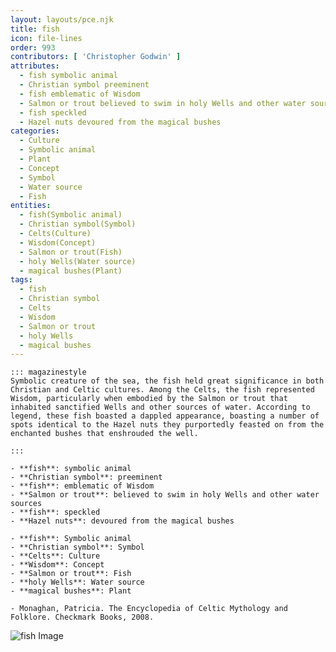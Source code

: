 ```yaml
---
layout: layouts/pce.njk
title: fish
icon: file-lines
order: 993
contributors: [ 'Christopher Godwin' ]
attributes:
  - fish symbolic animal
  - Christian symbol preeminent
  - fish emblematic of Wisdom
  - Salmon or trout believed to swim in holy Wells and other water sources
  - fish speckled
  - Hazel nuts devoured from the magical bushes
categories:
  - Culture
  - Symbolic animal
  - Plant
  - Concept
  - Symbol
  - Water source
  - Fish
entities:
  - fish(Symbolic animal)
  - Christian symbol(Symbol)
  - Celts(Culture)
  - Wisdom(Concept)
  - Salmon or trout(Fish)
  - holy Wells(Water source)
  - magical bushes(Plant)
tags:
  - fish
  - Christian symbol
  - Celts
  - Wisdom
  - Salmon or trout
  - holy Wells
  - magical bushes
---
```

``` tab [group1:Info]
::: magazinestyle
Symbolic creature of the sea, the fish held great significance in both Christian and Celtic cultures. Among the Celts, the fish represented Wisdom, particularly when embodied by the Salmon or trout that inhabited sanctified Wells and other sources of water. According to legend, these fish boasted a dappled appearance, boasting a number of spots identical to the Hazel nuts they purportedly feasted on from the enchanted bushes that enshrouded the well.

:::
```
``` tab [group1:Attributes]
- **fish**: symbolic animal
- **Christian symbol**: preeminent
- **fish**: emblematic of Wisdom
- **Salmon or trout**: believed to swim in holy Wells and other water sources
- **fish**: speckled
- **Hazel nuts**: devoured from the magical bushes
```
``` tab [group1:Entities]
- **fish**: Symbolic animal
- **Christian symbol**: Symbol
- **Celts**: Culture
- **Wisdom**: Concept
- **Salmon or trout**: Fish
- **holy Wells**: Water source
- **magical bushes**: Plant
```
``` tab [group1:Sources]
- Monaghan, Patricia. The Encyclopedia of Celtic Mythology and Folklore. Checkmark Books, 2008.
```
![fish Image](['https://upload.wikimedia.org/wikipedia/commons/2/23/Georgia_Aquarium_-_Giant_Grouper_edit.jpg'])
